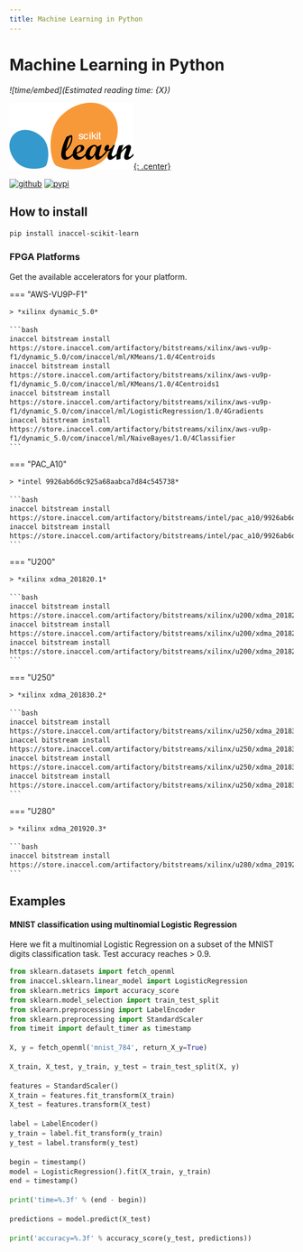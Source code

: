 ```yaml
---
title: Machine Learning in Python
---
```


# Machine Learning in Python

*![time/embed](Estimated reading time: {X})*

[![scikit-learn](img/scikit-learn.png){: .center}](https://scikit-learn.org)

[![github](https://img.shields.io/static/v1?logo=GitHub&color=181717&label=GitHub&message=Code&style=for-the-badge)](https://github.com/inaccel/scikit-learn)
[![pypi](https://img.shields.io/static/v1?logo=PyPI&color=3775a9&label=PyPI&message=Package&style=for-the-badge)](https://pypi.org/project/inaccel-scikit-learn)

## How to install

```bash
pip install inaccel-scikit-learn
```

### FPGA Platforms

Get the available accelerators for your platform.

=== "AWS-VU9P-F1"

	> *xilinx dynamic_5.0*

	```bash
	inaccel bitstream install https://store.inaccel.com/artifactory/bitstreams/xilinx/aws-vu9p-f1/dynamic_5.0/com/inaccel/ml/KMeans/1.0/4Centroids
	inaccel bitstream install https://store.inaccel.com/artifactory/bitstreams/xilinx/aws-vu9p-f1/dynamic_5.0/com/inaccel/ml/KMeans/1.0/4Centroids1
	inaccel bitstream install https://store.inaccel.com/artifactory/bitstreams/xilinx/aws-vu9p-f1/dynamic_5.0/com/inaccel/ml/LogisticRegression/1.0/4Gradients
	inaccel bitstream install https://store.inaccel.com/artifactory/bitstreams/xilinx/aws-vu9p-f1/dynamic_5.0/com/inaccel/ml/NaiveBayes/1.0/4Classifier
	```

=== "PAC_A10"

	> *intel 9926ab6d6c925a68aabca7d84c545738*

	```bash
	inaccel bitstream install https://store.inaccel.com/artifactory/bitstreams/intel/pac_a10/9926ab6d6c925a68aabca7d84c545738/com/inaccel/ml/KMeans/1.0/1Centroids
	inaccel bitstream install https://store.inaccel.com/artifactory/bitstreams/intel/pac_a10/9926ab6d6c925a68aabca7d84c545738/com/inaccel/ml/LogisticRegression/1.0/1Gradients
	```

=== "U200"

	> *xilinx xdma_201820.1*

	```bash
	inaccel bitstream install https://store.inaccel.com/artifactory/bitstreams/xilinx/u200/xdma_201820.1/com/inaccel/ml/KMeans/1.0/4Centroids
	inaccel bitstream install https://store.inaccel.com/artifactory/bitstreams/xilinx/u200/xdma_201820.1/com/inaccel/ml/KMeans/1.0/4Centroids1
	inaccel bitstream install https://store.inaccel.com/artifactory/bitstreams/xilinx/u200/xdma_201820.1/com/inaccel/ml/LogisticRegression/1.0/4Gradients
	```

=== "U250"

	> *xilinx xdma_201830.2*

	```bash
	inaccel bitstream install https://store.inaccel.com/artifactory/bitstreams/xilinx/u250/xdma_201830.2/com/inaccel/ml/KMeans/1.0/4Centroids
	inaccel bitstream install https://store.inaccel.com/artifactory/bitstreams/xilinx/u250/xdma_201830.2/com/inaccel/ml/KMeans/1.0/4Centroids1
	inaccel bitstream install https://store.inaccel.com/artifactory/bitstreams/xilinx/u250/xdma_201830.2/com/inaccel/ml/LogisticRegression/1.0/4Gradients
	inaccel bitstream install https://store.inaccel.com/artifactory/bitstreams/xilinx/u250/xdma_201830.2/com/inaccel/ml/NaiveBayes/1.0/4Classifier
	```

=== "U280"

	> *xilinx xdma_201920.3*

	```bash
	inaccel bitstream install https://store.inaccel.com/artifactory/bitstreams/xilinx/u280/xdma_201920.3/com/inaccel/ml/NaiveBayes/1.0/4Classifier
	```

## Examples

#### MNIST classification using multinomial Logistic Regression

Here we fit a multinomial Logistic Regression on a subset of the MNIST digits
classification task. Test accuracy reaches > 0.9.

```python
from sklearn.datasets import fetch_openml
from inaccel.sklearn.linear_model import LogisticRegression
from sklearn.metrics import accuracy_score
from sklearn.model_selection import train_test_split
from sklearn.preprocessing import LabelEncoder
from sklearn.preprocessing import StandardScaler
from timeit import default_timer as timestamp

X, y = fetch_openml('mnist_784', return_X_y=True)

X_train, X_test, y_train, y_test = train_test_split(X, y)

features = StandardScaler()
X_train = features.fit_transform(X_train)
X_test = features.transform(X_test)

label = LabelEncoder()
y_train = label.fit_transform(y_train)
y_test = label.transform(y_test)

begin = timestamp()
model = LogisticRegression().fit(X_train, y_train)
end = timestamp()

print('time=%.3f' % (end - begin))

predictions = model.predict(X_test)

print('accuracy=%.3f' % accuracy_score(y_test, predictions))
```
